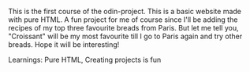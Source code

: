 This is the first course of the odin-project. This is a basic website made with pure HTML. A fun project for me of course since I'll be adding the recipes of my top three favourite breads from Paris. But let me tell you, "Croissant" will be my most favourite till I go to Paris again and try other breads. Hope it will be interesting!

Learnings: 
    Pure HTML, Creating projects is fun